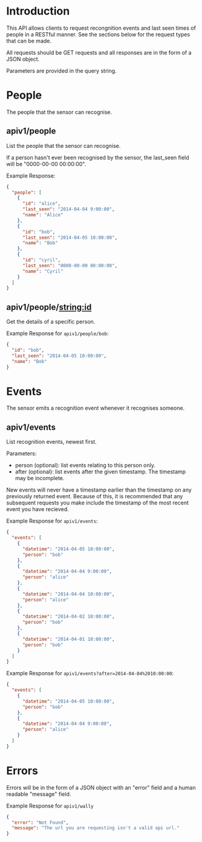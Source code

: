Introduction
============

This API allows clients to request recongnition events and last seen times of
people in a RESTful manner. See the sections below for the request types that
can be made.

All requests should be GET requests and all responses are in the form of a JSON
object.

Parameters are provided in the query string.

People
======

The people that the sensor can recognise.

apiv1/people
------------

List the people that the sensor can recognise.

If a person hasn't ever been recognised by the sensor, the last_seen field will
be "0000-00-00 00:00:00".

Example Response:
```json
{
  "people": [
	{
	  "id": "alice",
	  "last_seen": "2014-04-04 9:00:00",
	  "name": "Alice"
	},
	{
	  "id": "bob",
	  "last_seen": "2014-04-05 10:00:00",
	  "name": "Bob"
	},
	{
	  "id": "cyril",
	  "last_seen": "0000-00-00 00:00:00",
	  "name": "Cyril"
	}
  ]
}	
```

apiv1/people/<string:id>
------------------------

Get the details of a specific person.

Example Response for `apiv1/people/bob`:

```json
{
  "id": "bob",
  "last_seen": "2014-04-05 10:00:00",
  "name": "Bob"
}
```

Events
======

The sensor emits a recognition event whenever it recognises someone.

apiv1/events
------------

List recognition events, newest first.

Parameters:

* person (optional): list events relating to this person only.
* after (optional): list events after the given timestamp. The timestamp may be
  incomplete.

New events will never have a timestamp earlier than the timestamp on any
previously returned event. Because of this, it is recommended that any
subsequent requests you make include the timestamp of the most recent event you
have recieved.

Example Response for `apiv1/events`:

```json
{
  "events": [
    {
      "datetime": "2014-04-05 10:00:00",
      "person": "bob"
    },
    {
      "datetime": "2014-04-04 9:00:00",
      "person": "alice"
    },
    {
      "datetime": "2014-04-04 10:00:00",
      "person": "alice"
    },
    {
      "datetime": "2014-04-02 10:00:00",
      "person": "bob"
    },
    {
      "datetime": "2014-04-01 10:00:00",
      "person": "bob"
    }
  ]
}
```

Example Response for `apiv1/events?after=2014-04-04%2010:00:00`:
```json
{
  "events": [
    {
      "datetime": "2014-04-05 10:00:00",
      "person": "bob"
    },
    {
      "datetime": "2014-04-04 9:00:00",
      "person": "alice"
    }
  ]
}
```

Errors
======

Errors will be in the form of a JSON object with an "error" field and a human
readable "message" field.

Example Response for `apiv1/wally`
```json
{
  "error": "Not Found",
  "message": "The url you are requesting isn't a valid api url."
}
```
